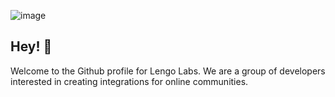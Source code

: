 ![image](https://i.gyazo.com/22db164afbddff325bab4c3a60ea5616.png)
## Hey! 👋
Welcome to the Github profile for Lengo Labs. We are a group of developers interested in creating integrations for online communities.
